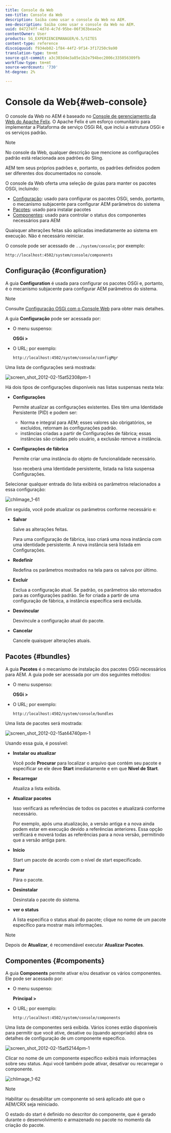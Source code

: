 ```yaml
---
title: Console da Web
seo-title: Console da Web
description: Saiba como usar o console da Web no AEM.
seo-description: Saiba como usar o console da Web no AEM.
uuid: 047274ff-4d7d-4c7d-95be-06f363beae2e
contentOwner: User
products: SG_EXPERIENCEMANAGER/6.5/SITES
content-type: reference
discoiquuid: f934eb02-1f84-44f2-9f14-3f17250c9a90
translation-type: tm+mt
source-git-commit: a3c303d4e3a85e1b2e794bec2006c335056309fb
workflow-type: tm+mt
source-wordcount: '730'
ht-degree: 2%

---
```



# Console da Web{#web-console}

O console da Web no AEM é baseado no [Console de gerenciamento da Web do Apache Felix](https://felix.apache.org/documentation/subprojects/apache-felix-web-console.html). O Apache Felix é um esforço comunitário para implementar a Plataforma de serviço OSGi R4, que inclui a estrutura OSGi e os serviços padrão.

>[!NOTE]
>
>No console da Web, qualquer descrição que mencione as configurações padrão está relacionada aos padrões do Sling.
>
>AEM tem seus próprios padrões e, portanto, os padrões definidos podem ser diferentes dos documentados no console.

O console da Web oferta uma seleção de guias para manter os pacotes OSGi, incluindo:

* [Configuração](#configuration): usado para configurar os pacotes OSGi, sendo, portanto, o mecanismo subjacente para configurar AEM parâmetros do sistema
* [Pacotes](#bundles): usado para instalar pacotes
* [Componentes](#components): usado para controlar o status dos componentes necessários para AEM

Quaisquer alterações feitas são aplicadas imediatamente ao sistema em execução. Não é necessário reiniciar.

O console pode ser acessado de `../system/console`; por exemplo:

`http://localhost:4502/system/console/components`

## Configuração {#configuration}

A guia **Configuration** é usada para configurar os pacotes OSGi e, portanto, é o mecanismo subjacente para configurar AEM parâmetros do sistema.

>[!NOTE]
>
>Consulte [Configuração OSGi com o Console Web](/help/sites-deploying/configuring-osgi.md#osgi-configuration-with-the-web-console) para obter mais detalhes.

A guia **Configuração** pode ser acessada por:

* O menu suspenso:

   **OSGi >**

* O URL; por exemplo:

   `http://localhost:4502/system/console/configMgr`

Uma lista de configurações será mostrada:

![screen_shot_2012-02-15at52308pm-1](assets/screen_shot_2012-02-15at52308pm-1.png)

Há dois tipos de configurações disponíveis nas listas suspensas nesta tela:

* **Configurações**

   Permite atualizar as configurações existentes. Eles têm uma Identidade Persistente (PID) e podem ser:

   * Norma e integral para AEM; esses valores são obrigatórios, se excluídos, retornam às configurações padrão.
   * instâncias criadas a partir de Configurações de fábrica; essas instâncias são criadas pelo usuário, a exclusão remove a instância.

* **Configurações de fábrica**

   Permite criar uma instância do objeto de funcionalidade necessário.

   Isso receberá uma Identidade persistente, listada na lista suspensa Configurações.

Selecionar qualquer entrada do lista exibirá os parâmetros relacionados a essa configuração:

![chlimage_1-61](assets/chlimage_1-61.png)

Em seguida, você pode atualizar os parâmetros conforme necessário e:

* **Salvar**

   Salve as alterações feitas.

   Para uma configuração de fábrica, isso criará uma nova instância com uma identidade persistente. A nova instância será listada em Configurações.

* **Redefinir**

   Redefina os parâmetros mostrados na tela para os salvos por último.

* **Excluir**

   Exclua a configuração atual. Se padrão, os parâmetros são retornados para as configurações padrão. Se for criada a partir de uma configuração de fábrica, a instância específica será excluída.

* **Desvincular**

   Desvincule a configuração atual do pacote.

* **Cancelar**

   Cancele quaisquer alterações atuais.

## Pacotes {#bundles}

A guia **Pacotes** é o mecanismo de instalação dos pacotes OSGi necessários para AEM. A guia pode ser acessada por um dos seguintes métodos:

* O menu suspenso:

   **OSGi >**

* O URL; por exemplo:

   `http://localhost:4502/system/console/bundles`

Uma lista de pacotes será mostrada:

![screen_shot_2012-02-15at44740pm-1](assets/screen_shot_2012-02-15at44740pm-1.png)

Usando essa guia, é possível:

* **Instalar ou atualizar**

   Você pode **Procurar** para localizar o arquivo que contém seu pacote e especificar se ele deve **Start** imediatamente e em que **Nível de Start**.

* **Recarregar**

   Atualiza a lista exibida.

* **Atualizar pacotes**

   Isso verificará as referências de todos os pacotes e atualizará conforme necessário.

   Por exemplo, após uma atualização, a versão antiga e a nova ainda podem estar em execução devido a referências anteriores. Essa opção verificará e moverá todas as referências para a nova versão, permitindo que a versão antiga pare.

* **Início**

   Start um pacote de acordo com o nível de start especificado.

* **Parar**

   Pára o pacote.

* **Desinstalar**

   Desinstala o pacote do sistema.

* **ver o status**

   A lista especifica o status atual do pacote; clique no nome de um pacote específico para mostrar mais informações.

>[!NOTE]
>
>Depois de **Atualizar**, é recomendável executar **Atualizar Pacotes**.

## Componentes {#components}

A guia **Components** permite ativar e/ou desativar os vários componentes. Ele pode ser acessado por:

* O menu suspenso:

   **Principal >**

* O URL; por exemplo:

   `http://localhost:4502/system/console/components`

Uma lista de componentes será exibida. Vários ícones estão disponíveis para permitir que você ative, desative ou (quando apropriado) abra os detalhes de configuração de um componente específico.

![screen_shot_2012-02-15at52144pm-1](assets/screen_shot_2012-02-15at52144pm-1.png)

Clicar no nome de um componente específico exibirá mais informações sobre seu status. Aqui você também pode ativar, desativar ou recarregar o componente.

![chlimage_1-62](assets/chlimage_1-62.png)

>[!NOTE]
>
>Habilitar ou desabilitar um componente só será aplicado até que o AEM/CRX seja reiniciado.
>
>O estado do start é definido no descritor do componente, que é gerado durante o desenvolvimento e armazenado no pacote no momento da criação do pacote.


